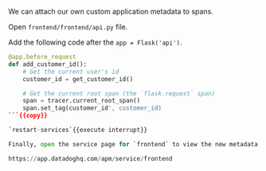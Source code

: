 We can attach our own custom application metadata to spans.

Open `frontend/frontend/api.py` file.

Add the following code after the `app = Flask('api')`.

``` python
@app.before_request
def add_customer_id():
    # Get the current user's id
    customer_id = get_customer_id()

    # Get the current root span (the `flask.request` span)
    span = tracer.current_root_span()
    span.set_tag(customer_id', customer_id)
```{{copy}}

`restart-services`{{execute interrupt}}

Finally, open the service page for `frontend` to view the new metadata on traces.

https://app.datadoghq.com/apm/service/frontend
